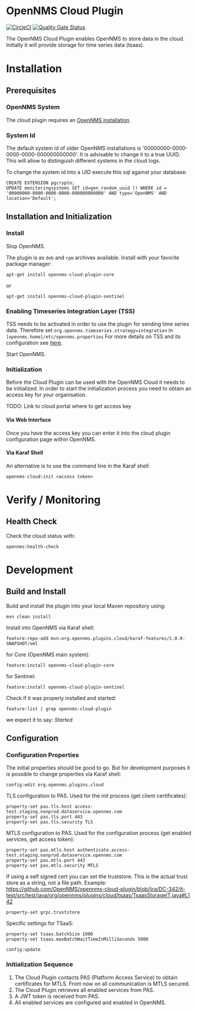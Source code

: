 # OpenNMS Cloud Plugin
[![CircleCI](https://circleci.com/gh/OpenNMS/opennms-cloud-plugin.svg?style=svg)](https://circleci.com/gh/OpenNMS/opennms-cloud-plugin)
[![Quality Gate Status](https://sonarcloud.io/api/project_badges/measure?project=OpenNMS_opennms-cloud-plugin&metric=alert_status)](https://sonarcloud.io/summary/new_code?id=OpenNMS_opennms-cloud-plugin)

The OpenNMS Cloud Plugin enables OpenNMS to store data in the cloud.
Initially it will provide storage for time series data (tsaas).

# Installation
## Prerequisites
### OpenNMS System
The cloud plugin requires an [OpenNMS installation](https://docs.opennms.com/horizon/latest/deployment/core/getting-started.html).

### System Id
The default system id of older OpenNMS installations is '00000000-0000-0000-0000-000000000000'.
It is advisable to change it to a true UUID.
This will allow to distinguish different systems in the cloud logs.

To change the system id into a UID execute this sql against your database:
```
CREATE EXTENSION pgcrypto;
UPDATE monitoringsystems SET id=gen_random_uuid () WHERE id = '00000000-0000-0000-0000-000000000000' AND type='OpenNMS' AND location='Default';
```

## Installation and Initialization
###
### Install
Stop OpenNMS.

The plugin is as `deb` and `rpm` archives available.
Install with your favorite package manager:

`apt-get install opennms-cloud-plugin-core`

or

`apt-get install opennms-cloud-plugin-sentinel`

### Enabling Timeseries Integration Layer (TSS)
TSS needs to be activated in order to use the plugin for sending time series data.
Therefore set `org.opennms.timeseries.strategy=integration` in `[opennms.home]/etc/opennms.properties`
For more details on TSS and its configuration see [here](https://docs.opennms.com/horizon/latest/deployment/time-series-storage/timeseries/ts-integration-layer.html).

Start OpenNMS.

### Initialization
Before the Cloud Plugin can be used with the OpenNMS Cloud it needs to be initialized.
In order to start the initialization process you need to obtain an access key for your organisation.

TODO: Link to cloud portal where to get access key 

#### Via Web Interface
Once you have the access key you can enter it into the cloud plugin configuration page within OpenNMS.

#### Via Karaf Shell
An alternative is to use the command line in the Karaf shell:
```
opennms-cloud:init <access token>
```

# Verify / Monitoring

## Health Check
Check the cloud status with:
```
opennms:health-check
```

# Development
## Build and Install
Build and install the plugin into your local Maven repository using:
```
mvn clean install
```

Install into OpenNMS via Karaf shell:
```
feature:repo-add mvn:org.opennms.plugins.cloud/karaf-features/1.0.0-SNAPSHOT/xml
```

for Core (OpenNMS main system):
```
feature:install opennms-cloud-plugin-core
```

for Sentinel:
```
feature:install opennms-cloud-plugin-sentinel
```

Check if it was properly installed and started:
```
feature:list | grep opennms-cloud-plugin
```
we expect it to say: _Started_


## Configuration
### Configuration Properties
The initial properties should be good to go.
But for development purposes it is possible to change properties via Karaf shell:

```
config:edit org.opennms.plugins.cloud
```
TLS configuration to PAS.
Used for the init process (get client certificates):
```
property-set pas.tls.host access-test.staging.nonprod.dataservice.opennms.com 
property-set pas.tls.port 443
property-set pas.tls.security TLS
```

MTLS configuration to PAS.
Used for the configuration process (get enabled services, get access token):
```
property-set pas.mtls.host authenticate.access-test.staging.nonprod.dataservice.opennms.com 
property-set pas.mtls.port 443 
property-set pas.mtls.security MTLS
```

If using a self signed cert you can set the truststore.
This is the actual trust store as a string, not a file path.
Example: https://github.com/OpenNMS/opennms-cloud-plugin/blob/jira/DC-342/it-test/src/test/java/org/opennms/plugins/cloud/tsaas/TsaasStorageIT.java#L142
```
property-set grpc.truststore
```

Specific settings for TSaaS:
```
property-set tsaas.batchSize 1000 
property-set tsaas.maxBatchWaitTimeInMilliSeconds 5000
```

```
config:update
```

### Initialization Sequence
1. The Cloud Plugin contacts PAS (Platform Access Service) to obtain certificates for MTLS.
   From now on all communication is MTLS secured.
2. The Cloud Plugin retrieves all enabled services from PAS.
3. A JWT token is received from PAS.
4. All enabled services are configured and enabled in OpenNMS.
